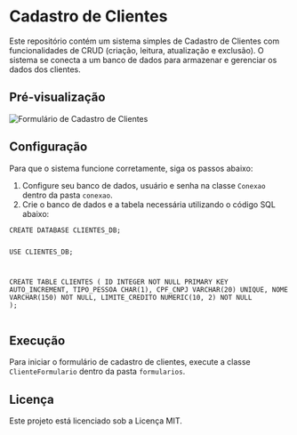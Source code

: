<!DOCTYPE html>
<html lang="pt-BR">
<head>
    <meta charset="UTF-8">
    <meta name="viewport" content="width=device-width, initial-scale=1.0">
</head>
<body>
    <div class="container">
        <h1>Cadastro de Clientes</h1>
        <p>Este repositório contém um sistema simples de Cadastro de Clientes com funcionalidades de CRUD (criação, leitura, atualização e exclusão). O sistema se conecta a um banco de dados para armazenar e gerenciar os dados dos clientes.</p>
        <h2>Pré-visualização</h2>
        <img src="https://cdn.discordapp.com/attachments/1253118671291941026/1253145048925732975/Captura_de_tela_2024-06-19_213023.png?ex=6674c9c5&is=66737845&hm=a1ad640221d690e4fcd8a4c3f38b2e6adbd4959aacd721cbcb5e96373f9eddad&" alt="Formulário de Cadastro de Clientes">
        <h2>Configuração</h2>
        <p>Para que o sistema funcione corretamente, siga os passos abaixo:</p>
        <ol>
            <li>Configure seu banco de dados, usuário e senha na classe <code>Conexao</code> dentro da pasta <code>conexao</code>.</li>
            <li>Crie o banco de dados e a tabela necessária utilizando o código SQL abaixo:</li>
        </ol>
        <pre><code>CREATE DATABASE CLIENTES_DB;

USE CLIENTES_DB;

CREATE TABLE CLIENTES (
    ID INTEGER NOT NULL PRIMARY KEY AUTO_INCREMENT,
    TIPO_PESSOA CHAR(1),
    CPF_CNPJ VARCHAR(20) UNIQUE,
    NOME VARCHAR(150) NOT NULL,
    LIMITE_CREDITO NUMERIC(10, 2) NOT NULL
);</code></pre>
        <h2>Execução</h2>
        <p>Para iniciar o formulário de cadastro de clientes, execute a classe <code>ClienteFormulario</code> dentro da pasta <code>formularios</code>.</p>
        <h2>Licença</h2>
        <p>Este projeto está licenciado sob a Licença MIT.</p>
    </div>
</body>
</html>
